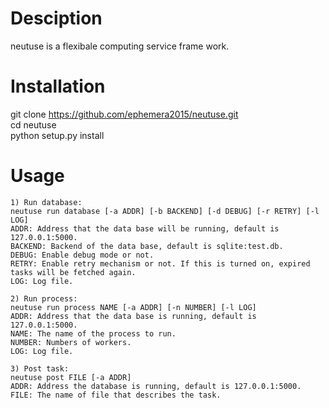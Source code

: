 # Desciption

neutuse is a flexibale computing service frame work.

# Installation

git clone https://github.com/ephemera2015/neutuse.git   
cd neutuse   
python setup.py install

# Usage
    1) Run database:
    neutuse run database [-a ADDR] [-b BACKEND] [-d DEBUG] [-r RETRY] [-l LOG]
    ADDR: Address that the data base will be running, default is 127.0.0.1:5000.
    BACKEND: Backend of the data base, default is sqlite:test.db.
    DEBUG: Enable debug mode or not.
    RETRY: Enable retry mechanism or not. If this is turned on, expired tasks will be fetched again.
    LOG: Log file.
    
    2) Run process:
    neutuse run process NAME [-a ADDR] [-n NUMBER] [-l LOG]
    ADDR: Address that the data base is running, default is 127.0.0.1:5000.
    NAME: The name of the process to run.
    NUMBER: Numbers of workers.
    LOG: Log file.
    
    3) Post task:
    neutuse post FILE [-a ADDR]
    ADDR: Address the database is running, default is 127.0.0.1:5000.
    FILE: The name of file that describes the task.
    

